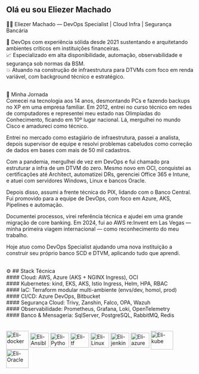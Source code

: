 ## Olá eu sou Eliezer Machado
👨‍💻 Eliezer Machado — DevOps Specialist | Cloud Infra | Segurança Bancária

🔧 DevOps com experiência sólida desde 2021 sustentando e arquitetando ambientes críticos em instituições financeiras.
<br>
📈 Especializado em alta disponibilidade, automação, observabilidade e segurança sob normas da BSM.
<br>
💥 Atuando na construção de infraestrutura para DTVMs com foco em renda variável, com background técnico e estratégico.
<br>

<br>
🚀 Minha Jornada
<br>
Comecei na tecnologia aos 14 anos, desmontando PCs e fazendo backups no XP em uma empresa familiar. Em 2012, entrei no curso técnico em redes de computadores e representei meu estado nas Olimpíadas do Conhecimento, ficando em 10º lugar nacional. Lá, mergulhei no mundo Cisco e amadureci como técnico.

Entrei no mercado como estagiário de infraestrutura, passei a analista, depois supervisor de equipe e resolvi problemas cabeludos como correção de dados em bases com mais de 50 mil cadastros.

Com a pandemia, mergulhei de vez em DevOps e fui chamado pra estruturar a infra de um DTVM do zero. Mesmo novo em OCI, conquistei as certificações até Architect, automatizei DRs, gerenciei Office 365 e Intune, e atuei com servidores Windows, Linux e bancos Oracle.

Depois disso, assumi a frente técnica do PIX, lidando com o Banco Central. Fui promovido para a equipe de DevOps, com foco em Azure, AKS, Pipelines e automação.

Documentei processos, virei referência técnica e ajudei em uma grande migração de core banking. Em 2024, fui ao AWS re:Invent em Las Vegas — minha primeira viagem internacional — como reconhecimento do meu trabalho.

Hoje atuo como DevOps Specialist ajudando uma nova instituição a construir seu próprio banco SCD e DTVM, aplicando tudo que aprendi.

<br>
⚙️ ## Stack Técnica
<br>
#### Cloud: AWS, Azure (AKS + NGINX Ingress), OCI
<br>
#### Kubernetes: kind, EKS, AKS, Istio Ingress, Helm, HPA, RBAC
<br>
#### IaC: Terraform modular multi-ambiente (envs/dev, homol, prod)
<br>
#### CI/CD: Azure DevOps, Bitbucket
<br>
#### Segurança Cloud: Trivy, Zanshin, Falco, OPA, Wazuh
<br>
#### Observabilidade: Prometheus, Grafana, Loki, OpenTelemetry
<br>
#### Banco & Mensageria: SqlServer, PostgreSQL, RabbitMQ, Redis

<br>
<br>
<div style="display: inline_block"><br>
  <img align="center" alt="Eli-docker" height="50" width="60" src="https://cdn.jsdelivr.net/gh/devicons/devicon/icons/docker/docker-original.svg">
  <img align="center" alt="Eli-Ansible" height="40" width="50" src="https://raw.githubusercontent.com/bwks/vendor-icons-svg/702f2ac88acc71759ce623bc5000a596195e9db3/ansible-logo.svg">
  <img align="center" alt="Eli-Python" height="40" width="50" src="https://raw.githubusercontent.com/bwks/vendor-icons-svg/702f2ac88acc71759ce623bc5000a596195e9db3/python.svg">
  <img align="center" alt="Eli-tf" height="40" width="50" src="https://raw.githubusercontent.com/bwks/vendor-icons-svg/702f2ac88acc71759ce623bc5000a596195e9db3/terraform.svg">
  <img align="center" alt="Eli-Linux" height="40" width="50" src="https://cdn.jsdelivr.net/gh/devicons/devicon/icons/linux/linux-original.svg">
  <img align="center" alt="Eli-jenkins" height="40" width="50" src="https://raw.githubusercontent.com/bwks/vendor-icons-svg/702f2ac88acc71759ce623bc5000a596195e9db3/jenkins.svg">
  <img align="center" alt="Eli-azure" height="40" width="50" src="https://raw.githubusercontent.com/bwks/vendor-icons-svg/702f2ac88acc71759ce623bc5000a596195e9db3/azure.svg">
  <img align="center" alt="Eli-kube" height="50" width="60" src="https://cdn.jsdelivr.net/gh/devicons/devicon/icons/kubernetes/kubernetes-plain-wordmark.svg">
  <img align="center" alt="Eli-Oracle" height="50" width="60" src="https://cdn.jsdelivr.net/gh/devicons/devicon/icons/oracle/oracle-original.svg">
  
</div>

